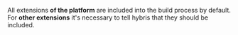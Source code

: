 All extensions **of the platform** are included into the build process by default. For **other extensions** it's necessary to tell hybris that they should be included.
